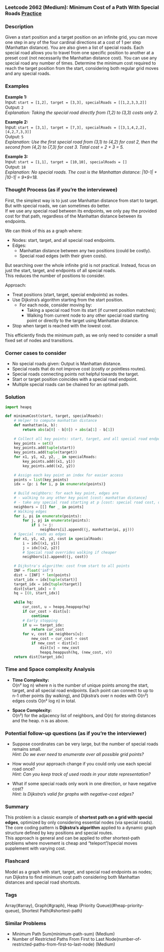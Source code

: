 ### Leetcode 2662 (Medium): Minimum Cost of a Path With Special Roads [Practice](https://leetcode.com/problems/minimum-cost-of-a-path-with-special-roads)

### Description  
Given a start position and a target position on an infinite grid, you can move one step in any of the four cardinal directions at a cost of 1 per step (Manhattan distance). You are also given a list of special roads. Each special road allows you to travel from one specific position to another at a preset cost (not necessarily the Manhattan distance cost). You can use any special road any number of times. Determine the minimum cost required to reach the target position from the start, considering both regular grid moves and any special roads.

### Examples  

**Example 1:**  
Input: `start = [1,2], target = [3,3], specialRoads = [[1,2,3,3,2]]`  
Output: `2`  
*Explanation: Taking the special road directly from (1,2) to (3,3) costs only 2.*

**Example 2:**  
Input: `start = [3,1], target = [7,3], specialRoads = [[3,1,4,2,2], [4,2,7,3,3]]`  
Output: `5`  
*Explanation: Use the first special road from (3,1) to (4,2) for cost 2, then the second from (4,2) to (7,3) for cost 3. Total cost = 2 + 3 = 5.*

**Example 3:**  
Input: `start = [1,1], target = [10,10], specialRoads = []`  
Output: `18`  
*Explanation: No special roads. The cost is the Manhattan distance: |10-1| + |10-1| = 9+9=18.*

### Thought Process (as if you’re the interviewee)  
First, the simplest way is to just use Manhattan distance from start to target. But with special roads, we can sometimes do better.  
If we use any special road between its endpoints, we only pay the provided cost for that path, regardless of the Manhattan distance between its endpoints.

We can think of this as a graph where:
- Nodes: start, target, and all special road endpoints.
- Edges: 
    - Manhattan distance between any two positions (could be costly).
    - Special road edges (with their given costs).

But searching over the whole infinite grid is not practical. Instead, focus on just the start, target, and endpoints of all special roads.  
This reduces the number of positions to consider.

Approach:
- Treat positions (start, target, special endpoints) as nodes.
- Use Dijkstra’s algorithm starting from the start position.
    - For each node, consider moving by:
        - Taking a special road from its start (if current position matches);
        - Walking from current node to any other special road starting point or directly to the target using Manhattan distance.
- Stop when target is reached with the lowest cost.

This efficiently finds the minimum path, as we only need to consider a small fixed set of nodes and transitions.

### Corner cases to consider  
- No special roads given: Output is Manhattan distance.
- Special roads that do not improve cost (costly or pointless routes).
- Special roads connecting points not helpful towards the target.
- Start or target position coincides with a special road endpoint.
- Multiple special roads can be chained for an optimal path.

### Solution

```python
import heapq

def minimumCost(start, target, specialRoads):
    # Helper to compute manhattan distance
    def manhattan(a, b):
        return abs(a[0] - b[0]) + abs(a[1] - b[1])
    
    # Collect all key points: start, target, and all special road endpoints
    key_points = set()
    key_points.add(tuple(start))
    key_points.add(tuple(target))
    for x1, y1, x2, y2, _ in specialRoads:
        key_points.add((x1, y1))
        key_points.add((x2, y2))
    
    # Assign each key point an index for easier access
    points = list(key_points)
    idx = {p: i for i, p in enumerate(points)}
    
    # Build neighbors: for each key point, edges are
    # - walking to any other key point [cost: manhattan distance]
    # - take any special road starting at p [cost: special road cost, destination is the road's end]
    neighbors = [[] for _ in points]
    # Walking edges
    for i, pi in enumerate(points):
        for j, pj in enumerate(points):
            if i != j:
                neighbors[i].append((j, manhattan(pi, pj)))
    # Special roads as edges
    for x1, y1, x2, y2, cost in specialRoads:
        i = idx[(x1, y1)]
        j = idx[(x2, y2)]
        # Special road overrides walking if cheaper
        neighbors[i].append((j, cost))
    
    # Dijkstra's algorithm: cost from start to all points
    INF = float('inf')
    dist = [INF] * len(points)
    start_idx = idx[tuple(start)]
    target_idx = idx[tuple(target)]
    dist[start_idx] = 0
    hq = [(0, start_idx)]
    
    while hq:
        cur_cost, u = heapq.heappop(hq)
        if cur_cost > dist[u]:
            continue
        # Early stopping
        if u == target_idx:
            return cur_cost
        for v, cost in neighbors[u]:
            new_cost = cur_cost + cost
            if new_cost < dist[v]:
                dist[v] = new_cost
                heapq.heappush(hq, (new_cost, v))
    return dist[target_idx]
```

### Time and Space complexity Analysis  

- **Time Complexity:**  
  O(n² log n) where n is the number of unique points among the start, target, and all special road endpoints. Each point can connect to up to n-1 other points (by walking), and Dijkstra’s over n nodes with O(n²) edges costs O(n² log n) in total.

- **Space Complexity:**  
  O(n²) for the adjacency list of neighbors, and O(n) for storing distances and the heap. n is as above.

### Potential follow-up questions (as if you’re the interviewer)  

- Suppose coordinates can be very large, but the number of special roads remains small.  
  *Hint: Do we ever need to enumerate over all possible grid points?*

- How would your approach change if you could only use each special road once?  
  *Hint: Can you keep track of used roads in your state representation?*

- What if some special roads only work in one direction, or have negative cost?  
  *Hint: Is Dijkstra’s valid for graphs with negative-cost edges?*

### Summary
This problem is a classic example of **shortest path on a grid with special edges**, optimized by only considering essential nodes (via special roads).  
The core coding pattern is **Dijkstra’s algorithm** applied to a dynamic graph structure defined by key positions and special routes.  
This approach is general and can be applied to other shortest-path problems where movement is cheap and “teleport”/special moves supplement with varying cost.


### Flashcard
Model as a graph with start, target, and special road endpoints as nodes; run Dijkstra to find minimum cost path considering both Manhattan distances and special road shortcuts.

### Tags
Array(#array), Graph(#graph), Heap (Priority Queue)(#heap-priority-queue), Shortest Path(#shortest-path)

### Similar Problems
- Minimum Path Sum(minimum-path-sum) (Medium)
- Number of Restricted Paths From First to Last Node(number-of-restricted-paths-from-first-to-last-node) (Medium)